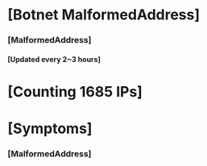 # [Botnet MalformedAddress]
### [MalformedAddress]
#### [Updated every 2~3 hours]

# [Counting 1685 IPs]

# [Symptoms] 
###   [MalformedAddress]
